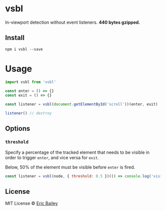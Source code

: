 # vsbl
In-viewport detection without event listeners. **440 bytes gzipped.**

## Install
```
npm i vsbl --save
```

# Usage
```javascript
import vsbl from 'vsbl'

const enter = () => {}
const exit = () => {}

const listener = vsbl(document.getElementById('scroll'))(enter, exit)

listener() // destroy
```

## Options
### `threshold`
Specify a percentage of the tracked element that needs to be visible in order to
trigger `enter`, and vice versa for `exit`.

Below, 50% of the element must be visible before `enter` is fired.
```javascript
const listener = vsbl(node, { threshold: 0.5 })(() => console.log('visible'))
```

## License
MIT License © [Eric Bailey](https://estrattonbailey.com)

